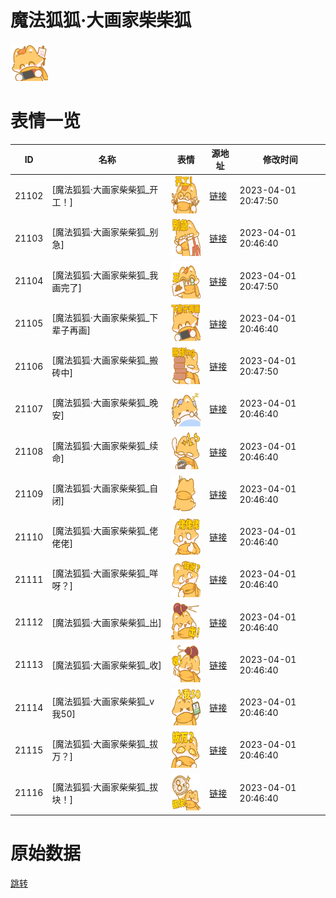 # 魔法狐狐·大画家柴柴狐

<img src="./cover.png" height="60" alt="cover" />

# 表情一览

|ID|名称|表情|源地址|修改时间|
|----|----|----|----|----|
|21102|[魔法狐狐·大画家柴柴狐_开工！]|<img src="./pic/021102_%5B魔法狐狐·大画家柴柴狐_开工！%5D.png" height="60" alt="开工！"/>|[链接](https://i0.hdslb.com/bfs/garb/cf20bf42698991a829efdec9ebfe961c61a35841.png)|2023-04-01 20:47:50|
|21103|[魔法狐狐·大画家柴柴狐_别急]|<img src="./pic/021103_%5B魔法狐狐·大画家柴柴狐_别急%5D.png" height="60" alt="别急"/>|[链接](https://i0.hdslb.com/bfs/garb/df614f65d0af010ddb01ad929e114f3f46ed0583.png)|2023-04-01 20:46:40|
|21104|[魔法狐狐·大画家柴柴狐_我画完了]|<img src="./pic/021104_%5B魔法狐狐·大画家柴柴狐_我画完了%5D.png" height="60" alt="我画完了"/>|[链接](https://i0.hdslb.com/bfs/garb/4ae2a09ed634b7c063d132b94786058597b08657.png)|2023-04-01 20:47:50|
|21105|[魔法狐狐·大画家柴柴狐_下辈子再画]|<img src="./pic/021105_%5B魔法狐狐·大画家柴柴狐_下辈子再画%5D.png" height="60" alt="下辈子再画"/>|[链接](https://i0.hdslb.com/bfs/garb/20fc4f822f1332970cf6a894ae965dd3d77607df.png)|2023-04-01 20:46:40|
|21106|[魔法狐狐·大画家柴柴狐_搬砖中]|<img src="./pic/021106_%5B魔法狐狐·大画家柴柴狐_搬砖中%5D.png" height="60" alt="搬砖中"/>|[链接](https://i0.hdslb.com/bfs/garb/e72062fd95a45cece35d8cdf4075e6b8bcfcc46e.png)|2023-04-01 20:47:50|
|21107|[魔法狐狐·大画家柴柴狐_晚安]|<img src="./pic/021107_%5B魔法狐狐·大画家柴柴狐_晚安%5D.png" height="60" alt="晚安"/>|[链接](https://i0.hdslb.com/bfs/garb/be61e731dc3aa95289054372179618680cf68fce.png)|2023-04-01 20:46:40|
|21108|[魔法狐狐·大画家柴柴狐_续命]|<img src="./pic/021108_%5B魔法狐狐·大画家柴柴狐_续命%5D.png" height="60" alt="续命"/>|[链接](https://i0.hdslb.com/bfs/garb/fba007d5344a6fe39b68fd61158e5a754c7ae9d9.png)|2023-04-01 20:46:40|
|21109|[魔法狐狐·大画家柴柴狐_自闭]|<img src="./pic/021109_%5B魔法狐狐·大画家柴柴狐_自闭%5D.png" height="60" alt="自闭"/>|[链接](https://i0.hdslb.com/bfs/garb/640247a3a8320c32c697ae5d568aa23e3a3cd737.png)|2023-04-01 20:46:40|
|21110|[魔法狐狐·大画家柴柴狐_佬佬佬]|<img src="./pic/021110_%5B魔法狐狐·大画家柴柴狐_佬佬佬%5D.png" height="60" alt="佬佬佬"/>|[链接](https://i0.hdslb.com/bfs/garb/edff00403cd7cc14aeee21e6c9f24ea284d4cb5a.png)|2023-04-01 20:46:40|
|21111|[魔法狐狐·大画家柴柴狐_咩呀？]|<img src="./pic/021111_%5B魔法狐狐·大画家柴柴狐_咩呀？%5D.png" height="60" alt="咩呀？"/>|[链接](https://i0.hdslb.com/bfs/garb/3a059bb15eca9bfcab0c2e436dae21f7878ba7a8.png)|2023-04-01 20:46:40|
|21112|[魔法狐狐·大画家柴柴狐_出]|<img src="./pic/021112_%5B魔法狐狐·大画家柴柴狐_出%5D.png" height="60" alt="出"/>|[链接](https://i0.hdslb.com/bfs/garb/5301c2a7fd20c284b6471de89e43c649f1cf2ab3.png)|2023-04-01 20:46:40|
|21113|[魔法狐狐·大画家柴柴狐_收]|<img src="./pic/021113_%5B魔法狐狐·大画家柴柴狐_收%5D.png" height="60" alt="收"/>|[链接](https://i0.hdslb.com/bfs/garb/e2539a504f1f26107e2e360c22c40b0a94fbb264.png)|2023-04-01 20:46:40|
|21114|[魔法狐狐·大画家柴柴狐_v我50]|<img src="./pic/021114_%5B魔法狐狐·大画家柴柴狐_v我50%5D.png" height="60" alt="v我50"/>|[链接](https://i0.hdslb.com/bfs/garb/5a5283046550b2ae499139a6b22383923fd29005.png)|2023-04-01 20:46:40|
|21115|[魔法狐狐·大画家柴柴狐_拔万？]|<img src="./pic/021115_%5B魔法狐狐·大画家柴柴狐_拔万？%5D.png" height="60" alt="拔万？"/>|[链接](https://i0.hdslb.com/bfs/garb/960fe8a87e6f44a03333c24af9a24c58c0a03386.png)|2023-04-01 20:46:40|
|21116|[魔法狐狐·大画家柴柴狐_拔块！]|<img src="./pic/021116_%5B魔法狐狐·大画家柴柴狐_拔块！%5D.png" height="60" alt="拔块！"/>|[链接](https://i0.hdslb.com/bfs/garb/5819ba77e2b376467a5043fe16fee279415151f7.png)|2023-04-01 20:46:40|

# 原始数据

[跳转](./raw.json)

